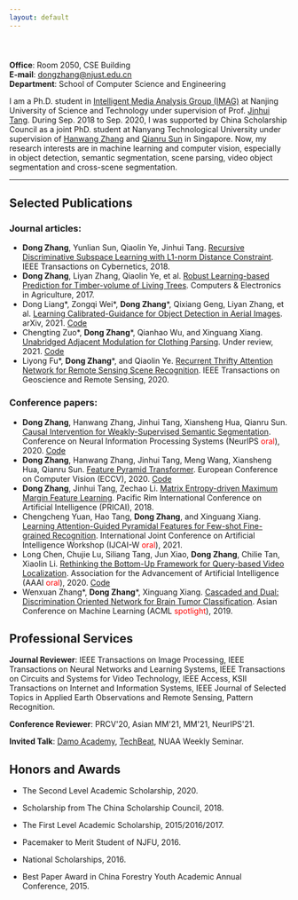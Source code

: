 ```yaml
---
layout: default
---
```

　<br/>
　<br/>
**Office**: Room 2050, CSE Building<br/>
**E-mail**: <dongzhang@njust.edu.cn><br/>
**Department**: School of Computer Science and Engineering

I am a Ph.D. student in [Intelligent Media Analysis Group (IMAG)](https://imag-njust.net/) at Nanjing University of Science and Technology under supervision of Prof. [Jinhui Tang](https://imag-njust.net/jinhui-tang/). During Sep. 2018 to Sep. 2020, I was supported by China Scholarship Council as a joint PhD. student at Nanyang Technological University under supervision of [Hanwang Zhang](https://mreallab.github.io/people.html) and [Qianru Sun](https://qianrusun.com/) in Singapore. Now, my research interests are in machine learning and computer vision, especially in object detection, semantic segmentation, scene parsing, video object segmentation and cross-scene segmentation.

-----

## Selected Publications   

### Journal articles:
- **Dong Zhang**, Yunlian Sun, Qiaolin Ye, Jinhui Tang. [Recursive Discriminative Subspace Learning with L1-norm Distance Constraint](https://ieeexplore.ieee.org/document/8573145). IEEE Transactions on Cybernetics, 2018.
- **Dong Zhang**, Liyan Zhang, Qiaolin Ye, et al. [Robust Learning-based Prediction for Timber-volume of Living Trees](https://www.sciencedirect.com/science/article/abs/pii/S0168169916306366). Computers & Electronics in Agriculture, 2017.
- Dong Liang\*, Zongqi Wei\*, **Dong Zhang**\*, Qixiang Geng, Liyan Zhang, et al. [Learning Calibrated-Guidance for Object Detection in Aerial Images](https://arxiv.org/abs/2103.11399). arXiv, 2021. [Code](https://github.com/WeiZongqi/CG-Net)
- Chengting Zuo\*, **Dong Zhang**\*, Qianhao Wu, and Xinguang Xiang. [Unabridged Adjacent Modulation for Clothing Parsing](https://dongzhang89.github.io). Under review, 2021. [Code](https://github.com/dongzhang89/UAM-Net) 
- Liyong Fu\*, **Dong Zhang**\*, and Qiaolin Ye. [Recurrent Thrifty Attention Network for Remote Sensing Scene Recognition](https://ieeexplore.ieee.org/document/9305284). IEEE Transactions on Geoscience and Remote Sensing, 2020.

### Conference papers:
- **Dong Zhang**, Hanwang Zhang, Jinhui Tang, Xiansheng Hua, Qianru Sun. [Causal Intervention for Weakly-Supervised Semantic Segmentation](https://papers.nips.cc/paper/2020/file/07211688a0869d995947a8fb11b215d6-Paper.pdf). Conference on Neural Information Processing Systems (NeurIPS <font color=red>oral</font>), 2020. [Code](https://github.com/dongzhang89/CONTA)
- **Dong Zhang**, Hanwang Zhang, Jinhui Tang, Meng Wang, Xiansheng Hua, Qianru Sun. [Feature Pyramid Transformer](https://www.ecva.net/papers/eccv_2020/papers_ECCV/papers/123730324.pdf). European Conference on Computer Vision (ECCV), 2020. [Code](https://github.com/dongzhang89/FPT)
- **Dong Zhang**, Jinhui Tang, Zechao Li. [Matrix Entropy-driven Maximum Margin Feature Learning](https://link.springer.com/chapter/10.1007/978-3-319-97304-3_29). Pacific Rim International Conference on Artificial Intelligence (PRICAI), 2018.
- Chengcheng Yuan, Hao Tang, **Dong Zhang**, and Xinguang Xiang. [Learning Attention-Guided Pyramidal Features for Few-shot Fine-grained Recognition](https://dongzhang89.github.io/). International Joint Conference on Artificial Intelligence Workshop (​IJCAI-W <font color=red>oral</font>), 2021.
- Long Chen, Chujie Lu, Siliang Tang, Jun Xiao, **Dong Zhang**, Chilie Tan, Xiaolin Li. [Rethinking the Bottom-Up Framework for Query-based Video Localization](https://ojs.aaai.org//index.php/AAAI/article/view/6627). Association for the Advancement of Artificial Intelligence (AAAI <font color=red>oral</font>), 2020. [Code](https://github.com/zjuchenlong)
- Wenxuan Zhang\*, **Dong Zhang**\*, Xinguang Xiang. [Cascaded and Dual: Discrimination Oriented Network for Brain Tumor Classification](http://proceedings.mlr.press/v101/zhang19a.html). Asian Conference on Machine Learning (ACML <font color=red>spotlight</font>), 2019. 

## Professional Services

**Journal Reviewer**: IEEE Transactions on Image Processing, IEEE Transactions on Neural Networks and Learning Systems, IEEE Transactions on Circuits and Systems for Video Technology, IEEE Access, KSII Transactions on Internet and Information Systems, IEEE Journal of Selected Topics in Applied Earth Observations and Remote Sensing, Pattern Recognition.

**Conference Reviewer**: PRCV'20, Asian MM'21, MM'21, NeurIPS'21.

**Invited Talk**: [Damo Academy](https://t.bilibili.com/464398595921845696?tab=2), [TechBeat](https://www.techbeat.net/talk-info?id=483), NUAA Weekly Seminar.

## Honors and Awards

* The Second Level Academic Scholarship, 2020.

* Scholarship from The China Scholarship Council, 2018.

* The First Level Academic Scholarship, 2015/2016/2017.

* Pacemaker to Merit Student of NJFU, 2016.

* National Scholarships, 2016.

* Best Paper Award in China Forestry Youth Academic Annual Conference, 2015.